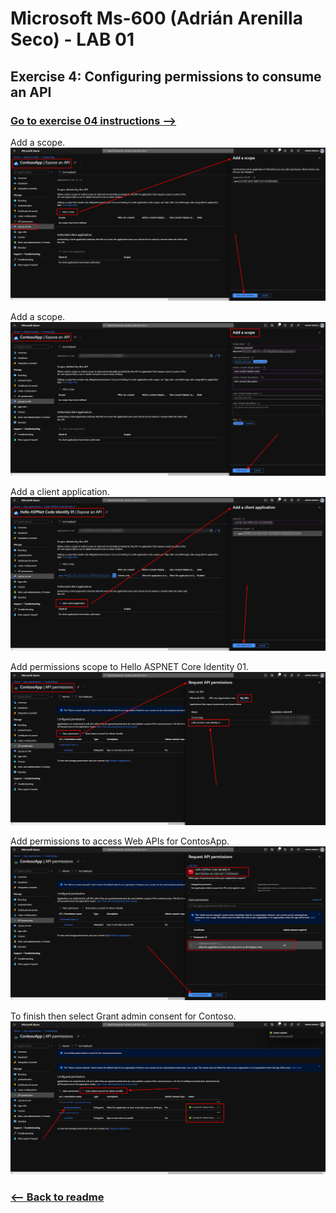 # Microsoft Ms-600 (Adrián Arenilla Seco) - LAB 01


## Exercise 4: Configuring permissions to consume an API
### [Go to exercise 04 instructions -->](05-Exercise-4-Configuring-permissions-to-consume-an-API.md)


Add a scope.
![](Evidences/Image05a.png)


Add a scope.
![](Evidences/Image05b.png)


Add a client application.
![](Evidences/Image05c.png)


Add permissions scope to Hello ASPNET Core Identity 01.
![](Evidences/Image05d.png)


Add permissions to access Web APIs for ContosApp.
![](Evidences/Image05e.png)


To finish then select Grant admin consent for Contoso.
![](Evidences/Image05f.png)


### [<-- Back to readme](../../../../)
